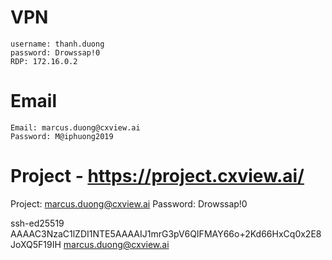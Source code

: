 # VPN
    username: thanh.duong
    password: Drowssap!0
    RDP: 172.16.0.2

# Email
    Email: marcus.duong@cxview.ai
    Password: M@iphuong2019

# Project - https://project.cxview.ai/
Project: marcus.duong@cxview.ai
Password: Drowssap!0



ssh-ed25519 AAAAC3NzaC1lZDI1NTE5AAAAIJ1mrG3pV6QIFMAY66o+2Kd66HxCq0x2E8JoXQ5F19IH marcus.duong@cxview.ai